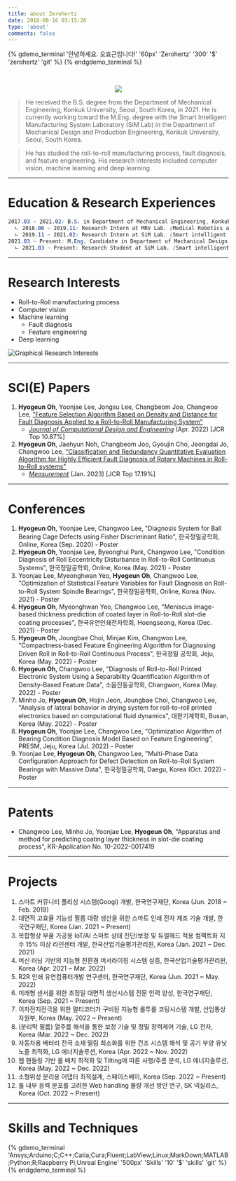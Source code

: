 ```yaml
---
title: about Zerohertz
date: 2018-08-16 03:15:26
type: 'about'
comments: false
---
```


{% gdemo_terminal '안녕하세요. 오효근입니다!' '60px' 'Zerohertz' '300' '$' 'zerohertz' 'git' %}
{% endgdemo_terminal %}

<br/>

<p align = "center">
    <a href="https://github.com/Zerohertz/Zerohertz/blob/main/CV.pdf">
        <img src="https://img.shields.io/badge/Curriculum Vitae-5C3EE8?style=for-the-badge&logo=OpenCV&logoColor=white"/>
    </a>
</p>

> He received the B.S. degree from the Department of Mechanical Engineering, Konkuk University, Seoul, South Korea, in 2021. He is currently working toward the M.Eng. degree with the Smart Intelligent Manufacturing System Laboratory (SiM Lab) in the Department of Mechanical Design and Production Engineering, Konkuk University, Seoul, South Korea.

> He has studied the roll-to-roll manufacturing process, fault diagnosis, and feature engineering. His research interests included computer vision, machine learning and deep learning.

***

# Education & Research Experiences

~~~css
2017.03 ~ 2021.02: B.S. in Department of Mechanical Engineering, Konkuk University
  ㄴ 2018.06 ~ 2019.11: Research Intern at MRV Lab. (Medical Robotics and Virtual Reality Laboratory)
  ㄴ 2019.11 ~ 2021.02: Research Intern at SiM Lab. (Smart intelligent Manufacturing system Laboratory)
2021.03 ~ Present: M.Eng. Candidate in Department of Mechanical Design and Production Engineering, Konkuk University
  ㄴ 2021.03 ~ Present: Research Student at SiM Lab. (Smart intelligent Manufacturing system Laboratory)
~~~

***

# Research Interests

+ Roll-to-Roll manufacturing process
+ Computer vision
+ Machine learning
  + Fault diagnosis
  + Feature engineering
+ Deep learning

![Graphical Research Interests](https://user-images.githubusercontent.com/42334717/182847302-48cf02fa-7ea5-4c67-93a3-bae286d4722c.png)

***

# SCI(E) Papers

1. **Hyogeun Oh**, Yoonjae Lee, Jongsu Lee, Changbeom Joo, Changwoo Lee, ["Feature Selection Algorithm Based on Density and Distance for Fault Diagnosis Applied to a Roll-to-Roll Manufacturing System"](https://doi.org/10.1093/jcde/qwac028)
   + [*Journal of Computational Design and Engineering*](https://academic.oup.com/jcde) (Apr. 2022) [JCR Top 10.87%]
2. **Hyogeun Oh**, Jaehyun Noh, Changbeom Joo, Gyoujin Cho, Jeongdai Jo, Changwoo Lee, ["Classification and Redundancy Quantitative Evaluation Algorithm for Highly Efficient Fault Diagnosis of Rotary Machines in Roll-to-Roll systems"](https://www.sciencedirect.com/science/article/pii/S0263224122014889?via%3Dihub)
   + [*Measurement*](https://www.sciencedirect.com/journal/measurement) (Jan. 2023) [JCR Top 17.19%]

***

# Conferences

1. **Hyogeun Oh**, Yoonjae Lee, Changwoo Lee, "Diagnosis System for Ball Bearing Cage Defects using Fisher Discriminant Ratio", 한국정밀공학회, Online, Korea (Sep. 2020) - Poster
2. **Hyogeun Oh**, Yoonjae Lee, Byeonghui Park, Changwoo Lee, "Condition Diagnosis of Roll Eccentricity Disturbance in Roll-to-Roll Continuous Systems", 한국정밀공학회, Online, Korea (May. 2021) - Poster
3. Yoonjae Lee, Myeonghwan Yeo, **Hyogeun Oh**, Changwoo Lee, "Optimization of Statistical Feature Variables for Fault Diagnosis on Roll-to-Roll System Spindle Bearings", 한국정밀공학회, Online, Korea (Nov. 2021) - Poster
4. **Hyogeun Oh**, Myeonghwan Yeo, Changwoo Lee, "Meniscus image-based thickness prediction of coated layer in Roll-to-Roll slot-die coating processes", 한국유연인쇄전자학회, Hoengseong, Korea (Dec. 2021) - Poster
5. **Hyogeun Oh**, Joungbae Choi, Minjae Kim, Changwoo Lee, "Compactness-based Feature Engineering Algorithm for Diagnosing Driven Roll in Roll-to-Roll Continuous Process", 한국정밀 공학회, Jeju, Korea (May. 2022) - Poster
6. **Hyogeun Oh**, Changwoo Lee, "Diagnosis of Roll-to-Roll Printed Electronic System Using a Separability Quantification Algorithm of Density-Based Feature Data", 소음진동공학회, Changwon, Korea (May. 2022) - Poster
7. Minho Jo, **Hyogeun Oh**, Hojin Jeon, Joungbae Choi, Changwoo Lee, "Analysis of lateral behavior in drying system for roll–to–roll printed electronics based on computational fluid dynamics", 대한기계학회, Busan, Korea (May. 2022) - Poster
8. **Hyogeun Oh**, Yoonjae Lee, Changwoo Lee, "Optimization Algorithm of Bearing Condition Diagnosis Model Based on Feature Engineering", PRESM, Jeju, Korea (Jul. 2022) - Poster
9. Yoonjae Lee, **Hyogeun Oh**, Changwoo Lee, "Multi-Phase Data Configuration Approach for Defect Detection on Roll-to-Roll System Bearings with Massive Data", 한국정밀공학회, Daegu, Korea (Oct. 2022) - Poster

***

# Patents

+ Changwoo Lee, Minho Jo, Yoonjae Lee, **Hyogeun Oh**, "Apparatus and method for predicting coating layer thickness in slot-die coating process", KR-Application No. 10-2022-0017419

***

# Projects

1. 스마트 커뮤니티 폴리싱 시스템(Googi) 개발, 한국연구재단, Korea (Jun. 2018 ~ Feb. 2019)
2. 대면적 고효율 기능성 필름 대량 생산을 위한 스마트 인쇄 전자 제조 기술 개발, 한국연구재단, Korea (Jan. 2021 ~ Present)
3. 복합형상 부품 가공용 IoT/AI 스마트 상태 진단/보정 및 듀얼헤드 적용 컴팩트화 지수 15% 이상 라인센터 개발, 한국산업기술평가관리원, Korea (Jan. 2021 ~ Dec. 2021)
4. 머신 러닝 기반의 지능형 친환경 머서라이징 시스템 실증, 한국산업기술평가관리원, Korea (Apr. 2021 ~ Mar. 2022)
5. R2R 인쇄 유연컴퓨터개발 연구센터, 한국연구재단, Korea (Jun. 2021 ~ May. 2022)
6. 미래형 센서를 위한 초정밀 대면적 생산시스템 전문 인력 양성, 한국연구재단, Korea (Sep. 2021 ~ Present)
7. 이차전지전극을 위한 멀티코터가 구비된 지능형 롤투롤 코팅시스템 개발, 산업통상자원부, Korea (May. 2022 ~ Present)
8. (분리막 필름) 열주름 해석을 통한 보정 기술 및 정밀 장력제어 기술, LG 전자, Korea (Mar. 2022 ~ Dec. 2022)
9. 자동차용 배터리 전극 소재 떨림 최소화를 위한 건조 시스템 해석 및 공기 부양 유닛 노즐 최적화, LG 에너지솔루션, Korea (Apr. 2022 ~ Nov. 2022)
10. 웹 핸들링 기반 롤 배치 최적화 및 Tilting에 따른 사행/주름 분석, LG 에너지솔루션, Korea (May. 2022 ~ Dec. 2022)
11. 소형위성 분리용 어댑터 최적설계, 스페이스베이, Korea (Sep. 2022 ~ Present)
12. 롤 내부 응력 분포를 고려한 Web handling 불량 개선 방안 연구, SK 넥실리스, Korea (Oct. 2022 ~ Present)

***

# Skills and Techniques

{% gdemo_terminal 'Ansys;Arduino;C;C++;Catia;Cura;Fluent;LabView;Linux;MarkDown;MATLAB;Python;R;Raspberry Pi;Unreal Engine' '500px' 'Skills' '10' '$' 'skills' 'git' %}
{% endgdemo_terminal %}